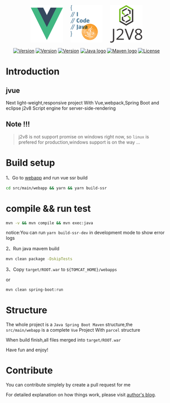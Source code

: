 <p align="center">
    <a href="https://vuejs.org" target="_blank" rel="noopener noreferrer"><img width="100" height="117" src="slogan/vue.png" alt="Vue logo"></a>  
    &nbsp;&nbsp;&nbsp;&nbsp;
    <a href="https://www.oracle.com/technetwork/java/javase/downloads/index.html" target="_blank" rel="noopener noreferrer"><img width="100" height="117" src="slogan/java.png" alt="Java logo"></a>
    &nbsp;&nbsp;&nbsp;&nbsp;
    <a href="https://github.com/eclipsesource/J2V8" target="_blank" rel="noopener noreferrer"><img width="100" height="117" src="slogan/j2v8.png" alt="J2V8 logo"></a>
</p>

<p align="center">
  <a href="https://nodejs.org/"><img src="https://img.shields.io/badge/node-v10.15.0-green.svg" alt="Version"></a>
  <a href="https://www.npmjs.com/"><img src="https://img.shields.io/badge/npm-v6.7.0-blue.svg" alt="Version"></a>
  <a href="https://www.npmjs.com/package/vue"><img src="https://img.shields.io/badge/vue-2.6.4-brightgreen.svg" alt="Version"></a>
  <a href="https://www.oracle.com/technetwork/java/javase/downloads/index.html"><img src="https://img.shields.io/badge/jdk-1.8.0_192-orange.svg" alt="Java logo"></a>
  <a href="http://maven.apache.org/"><img src="https://img.shields.io/badge/maven-3.6.0-blue.svg" alt="Maven logo"></a>
  <a href="https://opensource.org/licenses/MIT"><img src="https://img.shields.io/npm/l/vue.svg" alt="License"></a>
</p>

# Introduction
## jvue
Next light-weight,responsive project
With Vue,webpack,Spring Boot and eclipse j2v8 Script engine for server-side-rendering

## Note !!!

> j2v8 is not support promise on windows right now,
> so ``linux`` is prefered for production,windows support is on the way ...

# Build setup
1、Go to [webapp](src/main/webapp) and run vue ssr build

```bash
cd src/main/webapp && yarn && yarn build-ssr
```

# compile && run test

```bash
mvn -v && mvn compile && mvn exec:java
```

notice:You can run ``yarn build-ssr-dev`` in development mode to show error logs

2、Run java mavem build

```bash
mvn clean package -DskipTests
```

3、Copy ``target/ROOT.war`` to ``${TOMCAT_HOME}/webapps``

or

```bash
mvn clean spring-boot:run
```

# Structure

The whole project is a ``Java Spring Boot Maven`` structure,the ``src/main/webapp`` is a complete ``Vue`` Project With ``parcel`` structure

When build finish,all files merged into ``target/ROOT.war``

Have fun and enjoy!

# Contribute

You can contribute simplely by create a pull request for me

For detailed explanation on how things work, please visit [author's blog](http://www.terwergreen.com).